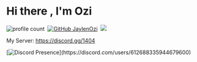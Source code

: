 # Hi there , I'm Ozi 
![profile count](https://komarev.com/ghpvc/?username=JaylenOzi&color=8b72ff)&nbsp;
[![GitHub JaylenOzi](https://img.shields.io/github/followers/JaylenOzi?label=follow&style=social)](https://github.com/JaylenOzi)&nbsp;
<a href="https://instagram.com/jaylenelchavo"><img src="https://img.shields.io/badge/@jaylenelchavo-8b72ff?style=flat&logo=Instagram&logoColor=white"/></a> &nbsp;

My Server:  https://discord.gg/1404

[![Discord Presence](https://lanyard-profile-readme.vercel.app/api/612688335944679600?theme=light&bg=7ad3f5&animated=false&hideDiscrim=true&borderRadius=30px&idleMessage=Probably%20doing%20something%20else...)](https://discord.com/users/612688335944679600)
